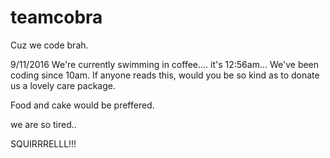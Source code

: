 # teamcobra
Cuz we code brah. 

9/11/2016
We're currently swimming in coffee.... it's 12:56am... We've been coding since 10am. If anyone reads this, would you be so kind as to donate us a lovely care package. 

Food and cake would be preffered. 


we are so tired..

SQUIRRRELLL!!!

